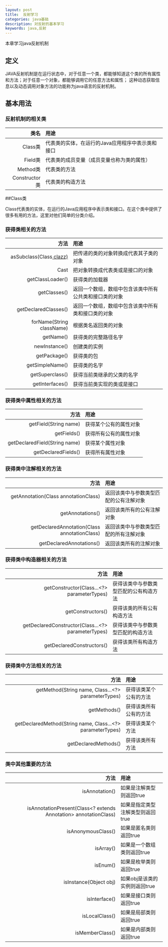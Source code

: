 ```yaml
---
layout: post
title:  反射学习
categories: java基础
description: 对反射的基本学习
keywords: java,反射
---
```


  本章学习java反射机制

## 定义
   JAVA反射机制是在运行状态中，对于任意一个类，都能够知道这个类的所有属性和方法；对于任意一个对象，都能够调用它的任意方法和属性；
   这种动态获取信息以及动态调用对象方法的功能称为java语言的反射机制。
   
## 基本用法

### 反射机制的相关类

| 类名          | 用途                                             |
|--------------:|:-------------------------------------------------|
| Class类       | 代表类的实体，在运行的Java应用程序中表示类和接口 |
| Field类       | 代表类的成员变量（成员变量也称为类的属性）       |
| Method类      | 代表类的方法                                     |
| Constructor类 | 代表类的构造方法                                 |


##Class类

 Class代表类的实体，在运行的Java应用程序中表示类和接口。在这个类中提供了很多有用的方法，这里对他们简单的分类介绍。
 
### 获得类相关的方法
 
| 方法	                      | 用途
|----------------------------:|:-------------------------------------------------|
| asSubclass(Class<U> clazz)  | 把传递的类的对象转换成代表其子类的对象
| Cast	                      | 把对象转换成代表类或是接口的对象
| getClassLoader()	          | 获得类的加载器
| getClasses()	              | 返回一个数组，数组中包含该类中所有公共类和接口类的对象
| getDeclaredClasses()	      | 返回一个数组，数组中包含该类中所有类和接口类的对象
| forName(String className)	  | 根据类名返回类的对象
| getName()	                  | 获得类的完整路径名字
| newInstance()	              | 创建类的实例
| getPackage()	              | 获得类的包
| getSimpleName()	          | 获得类的名字
| getSuperclass()	          | 获得当前类继承的父类的名字
| getInterfaces()	          | 获得当前类实现的类或是接口

### 获得类中属性相关的方法

| 方法	                        |用途
|------------------------------:|:----------------------------------|
| getField(String name)	        | 获得某个公有的属性对象
| getFields()	                | 获得所有公有的属性对象
| getDeclaredField(String name) | 获得某个属性对象
| getDeclaredFields()	        | 获得所有属性对象

### 获得类中注解相关的方法

| 方法	                                          | 用途
|------------------------------------------------:|:----------------------------------|
| getAnnotation(Class<A> annotationClass)	      | 返回该类中与参数类型匹配的公有注解对象
| getAnnotations()	                              | 返回该类所有的公有注解对象
| getDeclaredAnnotation(Class<A> annotationClass) |	返回该类中与参数类型匹配的所有注解对象
| getDeclaredAnnotations()	                      | 返回该类所有的注解对象   

### 获得类中构造器相关的方法

| 方法	                                             | 用途
|---------------------------------------------------:|:----------------------------------|
| getConstructor(Class...<?> parameterTypes)	     | 获得该类中与参数类型匹配的公有构造方法
| getConstructors()	                                 | 获得该类的所有公有构造方法
| getDeclaredConstructor(Class...<?> parameterTypes) | 获得该类中与参数类型匹配的构造方法
| getDeclaredConstructors()	                         | 获得该类所有构造方法

### 获得类中方法相关的方法

| 方法	                                                      | 用途
|------------------------------------------------------------:|:----------------------------------|
| getMethod(String name, Class...<?> parameterTypes)	      | 获得该类某个公有的方法
| getMethods()	                                              | 获得该类所有公有的方法
| getDeclaredMethod(String name, Class...<?> parameterTypes)  |	获得该类某个方法
| getDeclaredMethods()	                                      | 获得该类所有方法

### 类中其他重要的方法

|方法	                                                            | 用途
|------------------------------------------------------------------:|:----------------------------------|
| isAnnotation()	                                                | 如果是注解类型则返回true
| isAnnotationPresent(Class<? extends Annotation> annotationClass)	| 如果是指定类型注解类型则返回true
| isAnonymousClass()	                                            | 如果是匿名类则返回true
| isArray()	                                                        | 如果是一个数组类则返回true
| isEnum()	                                                        | 如果是枚举类则返回true
| isInstance(Object obj)	                                        | 如果obj是该类的实例则返回true
| isInterface()	                                                    | 如果是接口类则返回true
| isLocalClass()	                                                | 如果是局部类则返回true
| isMemberClass()	                                                | 如果是内部类则返回true